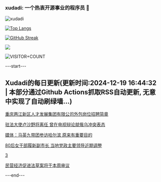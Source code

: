 ### xudadi: 一个热衷开源事业的程序员 👋

![xudadi](https://github-readme-stats-git-masterorgs-github-readme-stats-team.vercel.app/api?username=xudadi)

[![Top Langs](https://github-readme-stats.vercel.app/api/top-langs/?username=xudadi)](https://github.com/anuraghazra/github-readme-stats)

[![GitHub Streak](https://streak-stats.demolab.com?user=xudadi&locale=zh_Hans)](https://git.io/streak-stats)

![](https://raw.githubusercontent.com/xudadi/xudadi/main/assets/github-contribution-grid-snake.svg)

![VISITOR+COUNT](https://komarev.com/ghpvc/?username=xudadi&label=VISITOR+COUNT)


---start---

## Xudadi的每日更新(更新时间:2024-12-19 16:44:32 | 本部分通过Github Actions抓取RSS自动更新, 无意中实现了自动刷绿墙...)

[重庆两江新区人才发展集团有限公司外包岗位招聘简章](https://www.gongkaoleida.com/article/2236391)

[驻法大使卢沙野将离任 曾在电视辩论就俄乌冲突表态](https://m.163.com/news/article/JJP4S3NG05129QAF.html)

[媒体：马英九带团参访哈尔滨 原来有重要目的](https://m.163.com/news/article/JJOS09T90550A0OW.html)

[80后女干部履新副市长 当地党政主要领导近期调整](https://m.163.com/news/article/JJP3QNR2055040N3.html)

[3](https://m.163.com/touch/news/sub/domestic)

[民营经济促进法草案将于本周审议](https://m.163.com/news/article/JJP3BNTB000189PS.html)

---end---
